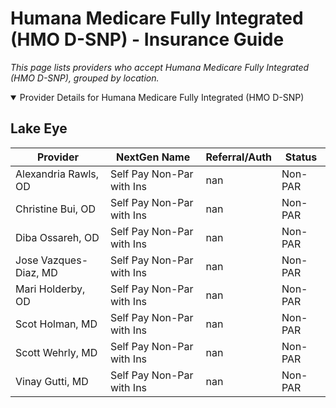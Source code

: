 # Humana Medicare Fully Integrated (HMO D-SNP) - Insurance Guide

*This page lists providers who accept Humana Medicare Fully Integrated (HMO D-SNP), grouped by location.*

<details open><summary>Provider Details for Humana Medicare Fully Integrated (HMO D-SNP)</summary>

## Lake Eye 

| Provider | NextGen Name | Referral/Auth | Status |
|----------|-------------|--------------|--------|
| Alexandria Rawls, OD | Self Pay Non-Par with Ins | nan | Non-PAR |
| Christine Bui, OD | Self Pay Non-Par with Ins | nan | Non-PAR |
| Diba Ossareh, OD | Self Pay Non-Par with Ins | nan | Non-PAR |
| Jose Vazques-Diaz, MD | Self Pay Non-Par with Ins | nan | Non-PAR |
| Mari Holderby, OD | Self Pay Non-Par with Ins | nan | Non-PAR |
| Scot Holman, MD | Self Pay Non-Par with Ins | nan | Non-PAR |
| Scott Wehrly, MD | Self Pay Non-Par with Ins | nan | Non-PAR |
| Vinay Gutti, MD | Self Pay Non-Par with Ins | nan | Non-PAR |

</details>

